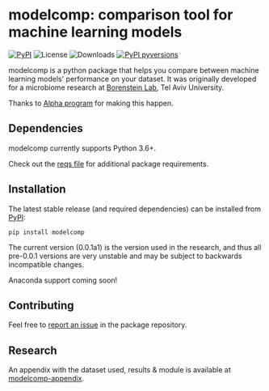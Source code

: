 # modelcomp: comparison tool for machine learning models

[![PyPI](https://img.shields.io/pypi/v/modelcomp)](https://pypi.org/project/modelcomp/)
![License](https://img.shields.io/github/license/gilramot/modelcomp)
![Downloads](https://img.shields.io/pypi/dm/modelcomp)
[![PyPI pyversions](https://img.shields.io/pypi/pyversions/modelcomp)](https://pypi.org/pypi/modelcomp/)

modelcomp is a python package that helps you compare between machine learning models' performance on your dataset. It
was originally developed for a microbiome research at [Borenstein Lab](http://borensteinlab.com/), Tel Aviv University.

Thanks to [Alpha program](https://www.madaney.net/en/alpha) for making this happen.

## Dependencies

modelcomp currently supports Python 3.6+.

Check out the [reqs file](https://github.com/gilramot/modelcomp/blob/master/requirements.txt) for additional package
requirements.

## Installation

The latest stable release (and required dependencies) can be installed from [PyPI](https://pypi.org/project/modelcomp/):

    pip install modelcomp

The current version (0.0.1a1) is the version used in the research, and thus all pre-0.0.1 versions are very unstable and
may be subject to backwards incompatible changes.

Anaconda support coming soon!

## Contributing

Feel free to [report an issue](https://github.com/gilramot/modelcomp/issues/new) in the package repository.

## Research

An appendix with the dataset used, results & module is available
at [modelcomp-appendix](https://github.com/gilramot/modelcomp-appendix).
